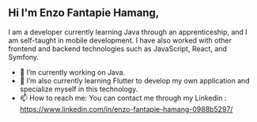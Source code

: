 ## Hi I'm Enzo Fantapie Hamang,

 I am a developer currently learning Java through an apprenticeship, and I am self-taught in mobile development. I have also worked with other frontend and backend technologies such as JavaScript, React, and Symfony.

- 🔭 I’m currently working on Java.
- 🌱 I’m also currently learning Flutter to develop my own application and specialize myself in this technology.
- 📫 How to reach me: You can contact me through my Linkedin : https://www.linkedin.com/in/enzo-fantapie-hamang-0988b5297/

